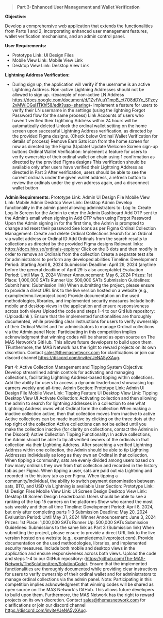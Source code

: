 > **Part 3: Enhanced User Management and Wallet Verification**

**Objective:**

Develop a comprehensive web application that extends the functionalities from Parts 1 and 2, incorporating enhanced user management features, wallet verification mechanisms, and an admin control panel.

**User Requirements:**
- Prototype Link: UI Design Files 
- Mobile View Link: Mobile View Link 
- Desktop View Link: Desktop View Link


**Lightning Address Verification:**
- During sign up, the application will verify if the username is an active Lightning Address. Non-active Lightning Addresses should not be allowed to sign up. 
-(example of non-active LN Address https://docs.google.com/document/d/1ZvfVuuY1mpB_ct7O8dDYe_SPzoy2vMWICGuI1TKhl58/edit?usp=sharing)-
Implement a feature for users to verify their LN username in the settings (using the lightning Forgot Password flow for the same process)
Link
Accounts of users who haven't verified their Lightning Address within 24 hours will be automatically deleted
Unlock the ordinal wallet setting on the home screen upon successful Lightning Address verification, as directed by the provided Figma designs. (Check below Ordinal Wallet Verification for details of process)
Remove Earn Sats icon from the home screen for now as directed by the Figma (Update)
Update Welcome Screen sign-up buttons 
Ordinal Wallet Verification:
Implement a feature for users to verify ownership of their ordinal wallet on chain using 1 confirmation as directed by the provided Figma designs
This verification should be available only after users have verified their Lightning Address as directed in Part 3
After verification, users should be able to see the current ordinals under the given wallet address, a refresh button to review the ordinals under the given address again, and a disconnect wallet button


**Admin Requirements:**
Prototype Link: Admin UI Design File 
Mobile View Link: Mobile Admin 
Desktop View Link: Desktop Admin
Develop functionality in the admin panel allowing administrators to:
Log In:
Create Log-In Screen for the Admin to enter the Admin Dashboard 
Add OTP sent to the Admin’s email when signing in 
Add OTP when using Forgot Password 
Upon the Admin signing in for the first time, the Admin is prompted to change and reset their password
See Icons as per Figma
Ordinal Collection Management:
Create and delete Ordinal Collections 
Search for an Ordinal via wallet address or Ordinal ID
Add Ordinals from the search results to collections as directed by the provided Figma designs
Relevant links: https://docs.hiro.so/ordinals-explorer
Click on the 3 dots and then modify in order to remove an Ordinals from the collection 
Create a separate test site for administrators to perform any developed abilities
Timeline:
Development Period: Starting April 8, 2024
Submission Deadline:  April 29, 2024 (anytime before the general deadline of April 29 is also acceptable)
Evaluation Period: Until May 3, 2024
Winner Announcement: May 6, 2024
Prizes:
1st Place: 1,000,000 SATs
Runner Up: 500,000 SATs
Submission Guidelines:
 Submit here: (Submission link) 
When submitting the project, please ensure to provide a direct URL link to the live version hosted on a website (e.g., exampledemo.liveproject.com) 
Provide documentation on the used methodologies, libraries, and implemented security measures
Include both mobile and desktop views in the application and ensure responsiveness across both views
Upload the code and steps 1-4 to our GitHub repository: (UploadLink ).
Ensure that the implemented functionalities are thoroughly documented, while providing clear instructions for users to verify ownership of their Ordinal Wallet and for administrators to manage Ordinal collections via the Admin panel
Note: Participating in this competition implies acknowledgment that winning codes will be shared as open source on The MAS Network's GitHub. This allows future developers to build upon them. TFurthermore, the MAS Network has the right to reward projects on its own discretion. Contact sales@themasnetwork.com for clarifications or join our discord channel https://discord.com/invite/UeNA5yXAug.

Part 4: Active Collection Management and Tipping System
Objective: 
Develop streamlined admin controls for activating and managing collections, facilitating Lightning Address-based tipping within collections. Add the ability for users to access a dynamic leaderboard showcasing top earners weekly and all-time.
Admin Section:
Prototype Link: Admin UI Design File 
Mobile View Link: Tipping Feature UI
Desktop View Link: Tipping Desktop View UI
Activate Collection: 
Activating collection and then allowing the admin to search for lightning addresses in a collection to see what Lightning Address owns what Ordinal form the collection 
When making a inactive collection active, then that collection moves from inactive to active
Active collections can be made inactive by clicking on the three dots at the top right of the collection
Active collections can not be edited until you make the collection inactive (for clarity on collections, contact the Admins in the Discord)
Active Collection Tipping Functionality:
In active collections, the Admin should be able to tip all verified owners of the ordinals in that collection via their Lightning Address.
After searching a verified Lightning Address within one collection, the Admin should be able to tip Lightning Addresses individually as long as they own an Ordinal in that collection. 
When tipping a community, sats are evenly divided among users based on how many ordinals they own from that collection and recorded in the history tab as per Figma.
When tipping a user, sats are paid out via Lightning and recorded in the history tab as per Figma.
When tipping a community/individual, the ability to switch payment denomination between sats, BTC, and USD via Lightning is available
User Section: 
Prototype Link: UI Design Files 
Mobile View Link: UI Screen Design
Desktop View Link: Desktop UI Screen Design
Leaderboard:
Users should be able to see a ranking of the top 15 earners on the platforms
Show who earned the most sats weekly and then all time 
Timeline:
Development Period: April 8, 2024, but only after completing parts 1-3 
Submission Deadline:  May 20, 2024 
Evaluation Period: Until May 31, 2024
Winner Announcement: June 3, 2024
Prizes:
1st Place: 1,000,000 SATs
Runner Up: 500,000 SATs
Submission Guidelines:
Submissions to the same link as Part 3 (Submission link) 
When submitting the project, please ensure to provide a direct URL link to the live version hosted on a website (e.g., exampledemo.liveproject.com). 
Provide documentation on the used methodologies, libraries, and implemented security measures.
Include both mobile and desktop views in the application and ensure responsiveness across both views.
Upload the code and steps 1-4 to our GitHub repository: (https://github.com/The-MAS-Network/TheSolution/tree/SolutionCode).
Ensure that the implemented functionalities are thoroughly documented while providing clear instructions for users to verify ownership of their ordinal wallet and for administrators to manage ordinal collections via the admin panel.
Note: Participating in this competition implies acknowledgment that winning codes will be shared as open source on The MAS Network's GitHub. This allows future developers to build upon them. Furthermore, the MAS Network has the right to reward projects on its own discretion. Contact sales@themasnetwork.com for clarifications or join our discord channel https://discord.com/invite/UeNA5yXAug.




